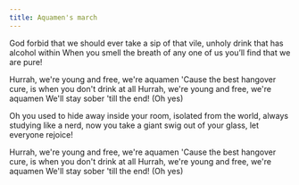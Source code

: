 ```yaml
---
title: Aquamen's march
---
```


God forbid that we should ever take a sip
of that vile, unholy drink
that has alcohol within
When you smell the breath of any one of us
you’ll find that we are pure!

Hurrah, we're young and free, we're aquamen
'Cause the best hangover cure, is when you
don't drink at all
Hurrah, we're young and free, we're aquamen
We'll stay sober 'till the end! (Oh yes)

Oh you used to hide away inside your room,
isolated from the world, always studying like a
nerd,
now you take a giant swig out of your glass,
let everyone rejoice!

Hurrah, we're young and free, we're aquamen
'Cause the best hangover cure, is when you
don't drink at all
Hurrah, we're young and free, we're aquamen
We'll stay sober 'till the end! (Oh yes)

